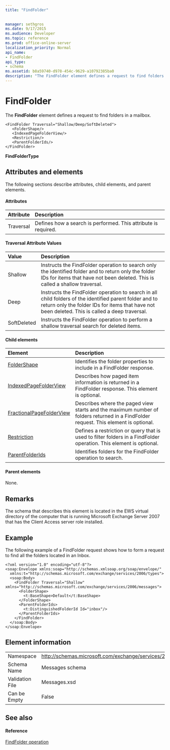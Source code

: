 ```yaml
---
title: "FindFolder"
 
 
manager: sethgros
ms.date: 9/17/2015
ms.audience: Developer
ms.topic: reference
ms.prod: office-online-server
localization_priority: Normal
api_name:
- FindFolder
api_type:
- schema
ms.assetid: b8a59740-d978-454c-9629-a10792385ba0
description: "The FindFolder element defines a request to find folders in a mailbox."
---
```


# FindFolder

The **FindFolder** element defines a request to find folders in a mailbox. 
  
```
<FindFolder Traversal="Shallow/Deep/SoftDeleted">
   <FolderShape/>
   <IndexedPageFolderView/>
   <Restriction/>
   <ParentFolderIds/>
</FindFolder>
```

 **FindFolderType**
## Attributes and elements

The following sections describe attributes, child elements, and parent elements.
  
#### Attributes

|**Attribute**|**Description**|
|:-----|:-----|
|Traversal  <br/> |Defines how a search is performed. This attribute is required.  <br/> |
   
#### Traversal Attribute Values

|**Value**|**Description**|
|:-----|:-----|
|Shallow  <br/> |Instructs the FindFolder operation to search only the identified folder and to return only the folder IDs for items that have not been deleted. This is called a shallow traversal.  <br/> |
|Deep  <br/> |Instructs the FindFolder operation to search in all child folders of the identified parent folder and to return only the folder IDs for items that have not been deleted. This is called a deep traversal.  <br/> |
|SoftDeleted  <br/> |Instructs the FindFolder operation to perform a shallow traversal search for deleted items.  <br/> |
   
#### Child elements

|**Element**|**Description**|
|:-----|:-----|
|[FolderShape](foldershape.md) <br/> |Identifies the folder properties to include in a FindFolder response.  <br/> |
|[IndexedPageFolderView](indexedpagefolderview.md) <br/> |Describes how paged item information is returned in a FindFolder response. This element is optional.  <br/> |
|[FractionalPageFolderView](fractionalpagefolderview.md) <br/> |Describes where the paged view starts and the maximum number of folders returned in a FindFolder request. This element is optional.  <br/> |
|[Restriction](restriction.md) <br/> |Defines a restriction or query that is used to filter folders in a FindFolder operation. This element is optional.  <br/> |
|[ParentFolderIds](parentfolderids.md) <br/> |Identifies folders for the FindFolder operation to search.  <br/> |
   
#### Parent elements

None.
  
## Remarks

The schema that describes this element is located in the EWS virtual directory of the computer that is running Microsoft Exchange Server 2007 that has the Client Access server role installed.
  
## Example

The following example of a FindFolder request shows how to form a request to find all the folders located in an Inbox.
  
```
<?xml version="1.0" encoding="utf-8"?>
<soap:Envelope xmlns:soap="http://schemas.xmlsoap.org/soap/envelope/"
  xmlns:t="http://schemas.microsoft.com/exchange/services/2006/types">
  <soap:Body>
    <FindFolder Traversal="Shallow" xmlns="http://schemas.microsoft.com/exchange/services/2006/messages">
      <FolderShape>
        <t:BaseShape>Default</t:BaseShape>
      </FolderShape>
      <ParentFolderIds>
        <t:DistinguishedFolderId Id="inbox"/>
      </ParentFolderIds>
    </FindFolder>
  </soap:Body>
</soap:Envelope>
```

## Element information

|||
|:-----|:-----|
|Namespace  <br/> |http://schemas.microsoft.com/exchange/services/2006/messages  <br/> |
|Schema Name  <br/> |Messages schema  <br/> |
|Validation File  <br/> |Messages.xsd  <br/> |
|Can be Empty  <br/> |False  <br/> |
   
## See also

#### Reference

[FindFolder operation](findfolder-operation.md)

